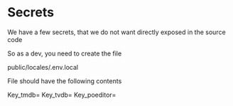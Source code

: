 # Secrets

We have a few secrets, that we do not want directly exposed in the source code

So as a dev, you need to create the file

public/locales/.env.local

File should have the following contents

Key_tmdb=<YOUR TMDB API KEY>
Key_tvdb=<YOUR TVDB API KEY>
Key_poeditor=<YOUR POEDITOR API KEY>